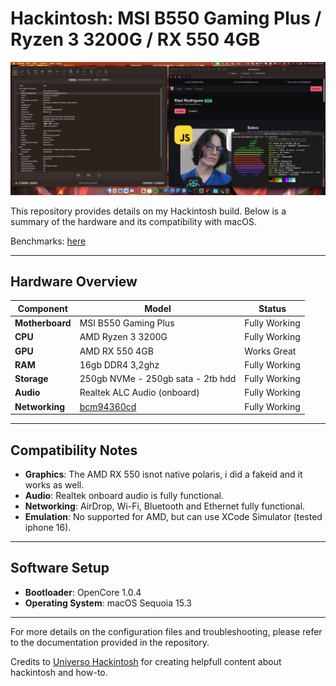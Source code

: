 # Hackintosh: MSI B550 Gaming Plus / Ryzen 3 3200G / RX 550 4GB

![MacOS Screenshot](print-osx.png)

This repository provides details on my Hackintosh build. Below is a summary of the hardware and its compatibility with macOS.

Benchmarks: [here](https://browser.geekbench.com/user/539709)

---

## Hardware Overview

| Component          | Model                          | Status        |
|--------------------|--------------------------------|---------------|
| **Motherboard**    | MSI B550 Gaming Plus          | Fully Working |
| **CPU**            | AMD Ryzen 3 3200G             | Fully Working |
| **GPU**            | AMD RX 550 4GB                | Works Great |
| **RAM**            | 16gb DDR4 3,2ghz              | Fully Working |
| **Storage**        | 250gb NVMe - 250gb sata - 2tb hdd | Fully Working |
| **Audio**          | Realtek ALC Audio (onboard)   | Fully Working |
| **Networking**     | [bcm94360cd](https://pt.aliexpress.com/item/1005007474393740.html?spm=a2g0o.order_list.order_list_main.11.4826caa4omkike&gatewayAdapt=glo2bra)     | Fully Working |

---

## Compatibility Notes

- **Graphics**: The AMD RX 550 isnot native polaris, i did a fakeid and it works as well.
- **Audio**: Realtek onboard audio is fully functional.
- **Networking**: AirDrop, Wi-Fi, Bluetooth and Ethernet fully functional.
- **Emulation**: No supported for AMD, but can use XCode Simulator (tested iphone 16).

---

## Software Setup

- **Bootloader**: OpenCore 1.0.4
- **Operating System**: macOS Sequoia 15.3

---

For more details on the configuration files and troubleshooting, please refer to the documentation provided in the repository.

Credits to [Universo Hackintosh](http://universohackintosh.com) for creating helpfull content about hackintosh and how-to.


